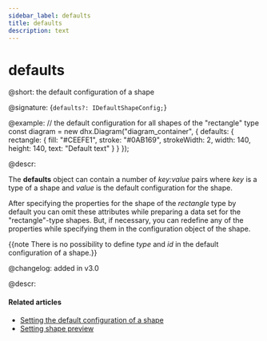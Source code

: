 ```yaml
---
sidebar_label: defaults
title: defaults
description: text
---
```


# defaults

@short: the default configuration of a shape

@signature: {`defaults?: IDefaultShapeConfig;`}

@example:
// the default configuration for all shapes of the "rectangle" type
const diagram = new dhx.Diagram("diagram_container", {
    defaults: {
        rectangle: {
            fill: "#CEEFE1",
            stroke: "#0AB169",
            strokeWidth: 2,
            width: 140,
            height: 140,
            text: "Default text"
        }
    }
});


@descr:

The **defaults** object can contain a number of *key:value* pairs where *key* is a type of a shape and *value* is the default configuration for the shape.

After specifying the properties for the shape of the *rectangle* type by default you can omit these attributes while preparing a data set for the "rectangle"-type shapes. But, if necessary, you can redefine any of the properties while specifying them in the configuration object of the shape.

{{note There is no possibility to define *type* and *id* in the default configuration of a shape.}}

@changelog: added in v3.0

@descr:
#### Related articles

- [Setting the default configuration of a shape](../../../guides/diagram/configuration/#setting-the-default-configuration-of-a-shape)
- [Setting shape preview](../../../guides/diagram_editor/left_panel/#setting-shape-preview)

